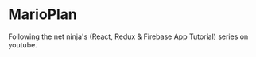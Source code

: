 # MarioPlan
Following the net ninja's (React, Redux &amp; Firebase App Tutorial) series on youtube.
